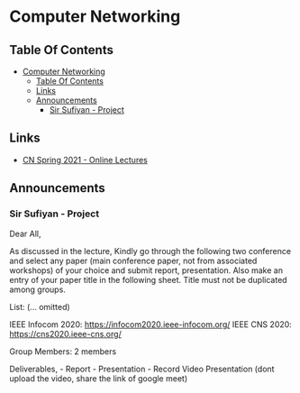 # Computer Networking

## Table Of Contents

- [Computer Networking](#computer-networking)
  - [Table Of Contents](#table-of-contents)
  - [Links](#links)
  - [Announcements](#announcements)
    - [Sir Sufiyan - Project](#sir-sufiyan---project)

## Links

- [CN Spring 2021 - Online Lectures](https://drive.google.com/drive/u/1/folders/13LGeYEh65iuDFJdQSGNqwvSwIbm9ueby) 

## Announcements

### Sir Sufiyan - Project

Dear All,

As discussed in the lecture, Kindly go through the following two conference and select any paper (main conference paper, not from associated workshops) of your choice and submit report, presentation. Also make an entry of your paper title in the following sheet. Title must not be duplicated among groups.

List: (... omitted)

IEEE Infocom 2020: https://infocom2020.ieee-infocom.org/
IEEE CNS 2020: https://cns2020.ieee-cns.org/

Group Members: 2 members

Deliverables,
    - Report
    - Presentation
    - Record Video Presentation (dont upload the video, share the link of google meet)
